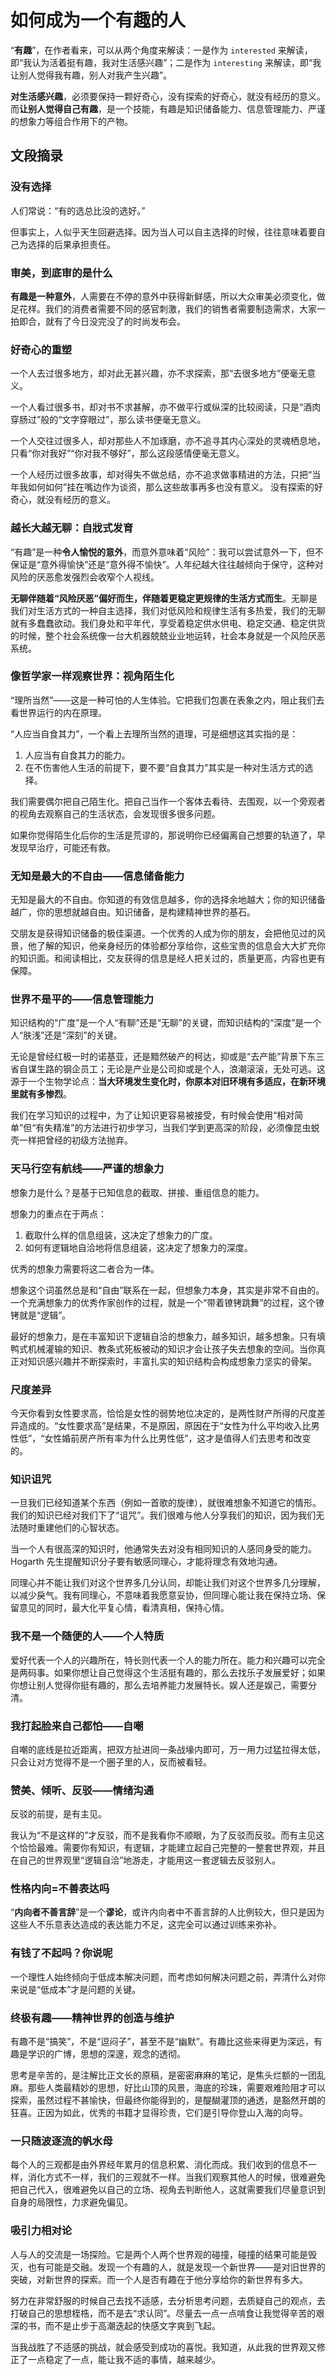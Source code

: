 # 如何成为一个有趣的人
“**有趣**”，在作者看来，可以从两个角度来解读：一是作为 `interested` 来解读，即“我认为活着挺有趣，我对生活感兴趣”；二是作为 `interesting` 来解读，即“我让别人觉得我有趣，别人对我产生兴趣”。

**对生活感兴趣**，必须要保持一颗好奇心，没有探索的好奇心，就没有经历的意义。而**让别人觉得自己有趣**，是一个技能，有趣是知识储备能力、信息管理能力、严谨的想象力等组合作用下的产物。

## 文段摘录
### 没有选择
人们常说：“有的选总比没的选好。”

但事实上，人似乎天生回避选择。因为当人可以自主选择的时候，往往意味着要自己为选择的后果承担责任。

### 审美，到底审的是什么
**有趣是一种意外**，人需要在不停的意外中获得新鲜感，所以大众审美必须变化，做足花样。我们的消费者需要不同的感官刺激，我们的销售者需要制造需求，大家一拍即合，就有了今日没完没了的时尚发布会。

### 好奇心的重塑
一个人去过很多地方，却对此无甚兴趣，亦不求探索，那“去很多地方”便毫无意义。

一个人看过很多书，却对书不求甚解，亦不做平行或纵深的比较阅读，只是“酒肉穿肠过”般的“文字穿眼过”，那么读书便毫无意义。

一个人交往过很多人，却对那些人不加琢磨，亦不追寻其内心深处的灵魂栖息地，只看“你对我好”“你对我不够好”，那么这段感情便毫无意义。

一个人经历过很多故事，却对得失不做总结，亦不追求做事精进的方法，只把“当年我如何如何”挂在嘴边作为谈资，那么这些故事再多也没有意义。
没有探索的好奇心，就没有经历的意义。

### 越长大越无聊：自戕式发育
“有趣”是一种**令人愉悦的意外**，而意外意味着“风险”：我可以尝试意外一下，但不保证是“意外得愉快”还是“意外得不愉快”。人年纪越大往往越倾向于保守，这种对风险的厌恶愈发强烈会收窄个人视线。

**无聊伴随着“风险厌恶”偏好而生，伴随着更稳定更规律的生活方式而生**。无聊是我们对生活方式的一种自主选择，我们对低风险和规律生活有多热爱，我们的无聊就有多蠢蠢欲动。我们身处和平年代，享受着稳定供水供电、稳定交通、稳定供货的时候，整个社会系统像一台大机器兢兢业业地运转，社会本身就是一个风险厌恶系统。

### 像哲学家一样观察世界：视角陌生化
“理所当然”——这是一种可怕的人生体验。它把我们包裹在表象之内，阻止我们去看世界运行的内在原理。

“人应当自食其力”，一个看上去理所当然的道理，可是细想这其实指的是：

1. 人应当有自食其力的能力。
1. 在不伤害他人生活的前提下，要不要“自食其力”其实是一种对生活方式的选择。

我们需要偶尔把自己陌生化。把自己当作一个客体去看待、去围观，以一个旁观者的视角去观察自己的生活状态，会发现很多很多问题。

如果你觉得陌生化后你的生活是荒谬的，那说明你已经偏离自己想要的轨道了，早发现早治疗，可能还有救。

### 无知是最大的不自由——信息储备能力
无知是最大的不自由。你知道的有效信息越多，你的选择余地越大；你的知识储备越广，你的思想就越自由。知识储备，是构建精神世界的基石。

交朋友是获得知识储备的极佳渠道。一个优秀的人成为你的朋友，会把他见过的风景，他了解的知识，他亲身经历的体验都分享给你，这些宝贵的信息会大大扩充你的知识面。和阅读相比，交友获得的信息是经人把关过的，质量更高，内容也更有保障。

### 世界不是平的——信息管理能力
知识结构的“广度”是一个人“有聊”还是“无聊”的关键，而知识结构的“深度”是一个人“肤浅”还是“深刻”的关键。

无论是曾经红极一时的诺基亚，还是黯然破产的柯达，抑或是“去产能”背景下东三省自谋生路的钢企员工；无论是产业是公司抑或是个人，浪潮滚滚，无处可逃。这源于一个生物学论点：**当大环境发生变化时，你原本对旧环境有多适应，在新环境里就有多惨烈**。

我们在学习知识的过程中，为了让知识更容易被接受，有时候会使用“相对简单”但“有失精准”的方法进行初步学习，当我们学到更高深的阶段，必须像昆虫蜕壳一样把曾经的初级方法抛弃。

### 天马行空有航线——严谨的想象力
想象力是什么？是基于已知信息的截取、拼接、重组信息的能力。

想象力的重点在于两点：

1. 截取什么样的信息组装，这决定了想象力的广度。
1. 如何有逻辑地自洽地将信息组装，这决定了想象力的深度。

优秀的想象力需要将这二者合为一体。

想象这个词虽然总是和“自由”联系在一起，但想象力本身，其实是非常不自由的。一个充满想象力的优秀作家创作的过程，就是一个“带着镣铐跳舞”的过程，这个镣铐就是“逻辑”。

最好的想象力，是在丰富知识下逻辑自洽的想象力，越多知识，越多想象。只有填鸭式机械灌输的知识、教条式死板被动的知识才会让孩子失去想象的空间。当你真正对知识感兴趣并不断探索时，丰富扎实的知识结构会构成想象力坚实的骨架。

### 尺度差异
今天你看到女性要求高，恰恰是女性的弱势地位决定的，是两性财产所得的尺度差异造成的。“女性要求高”是结果，不是原因，原因在于“女性为什么平均收入比男性低”，“女性婚前房产所有率为什么比男性低”，这才是值得人们去思考和改变的。

### 知识诅咒
一旦我们已经知道某个东西（例如一首歌的旋律），就很难想象不知道它的情形。我们的知识已经对我们下了“诅咒”。我们很难与他人分享我们的知识，因为我们无法随时重建他们的心智状态。

当一个人有很高深的知识时，他通常失去对没有相同知识的人感同身受的能力。Hogarth 先生提醒知识分子要有敏感同理心，才能将理念有效地沟通。

同理心并不能让我们对这个世界多几分认同，却能让我们对这个世界多几分理解，以减少戾气。我有同理心，不意味着我愿意妥协，但同理心能让我在保持立场、保留意见的同时，最大化平复心情，看清真相，保持心情。

### 我不是一个随便的人——个人特质
爱好代表一个人的兴趣所在，特长则代表一个人的能力所在。能力和兴趣可以完全是两码事。如果你想让自己觉得这个生活挺有趣的，那么去找乐子发展爱好；如果你想让别人觉得你挺有趣的，那么去培养能力发展特长。娱人还是娱己，需要分清。

### 我打起脸来自己都怕——自嘲
自嘲的底线是拉近距离，把双方扯进同一条战壕内即可，万一用力过猛拉得太低，只会让对方觉得不是一个圈子里的人，反而被看轻。

### 赞美、倾听、反驳——情绪沟通
反驳的前提，是有主见。

我认为“不是这样的”才反驳，而不是我看你不顺眼，为了反驳而反驳。而有主见这个恰恰最难。需要你有知识，有逻辑，才能建立起自己完整的一整套世界观，并且在自己的世界观里“逻辑自洽”地游走，才能用这一套逻辑去反驳别人。

### 性格内向=不善表达吗
“**内向者不善言辞**”是一个**谬论**，或许内向者中不善言辞的人比例较大，但只是因为这些人不乐意表达造成的表达能力不足，这完全可以通过训练来弥补。

### 有钱了不起吗？你说呢
一个理性人始终倾向于低成本解决问题，而考虑如何解决问题之前，弄清什么对你来说是“低成本”才是问题的关键。

### 终极有趣——精神世界的创造与维护
有趣不是“搞笑”，不是“逗闷子”，甚至不是“幽默”。有趣比这些来得更为深远，有趣是学识的广博，思想的深邃，观念的透彻。

思考是辛苦的，是注解比正文长的原稿，是密密麻麻的笔记，是焦头烂额的一团乱麻。那些人类最精妙的思想，好比山顶的风景，海底的珍珠，需要艰难险阻才可以探索，虽然过程不甚愉快，但最终你能得到的，是醍醐灌顶的通透，是豁然开朗的狂喜。正因为如此，优秀的书籍才显得珍贵，它们是引导你登山入海的向导。

### 一只随波逐流的帆水母
每个人的三观都是由外界经年累月的信息积累、消化而成。我们收到的信息不一样，消化方式不一样，我们的三观就不一样。当我们观察其他人的时候，很难避免把自己代入，很难避免以自己的立场、视角去判断他人，这就需要我们尽量意识到自身的局限性，力求避免偏见。

### 吸引力相对论
人与人的交流是一场探险。它是两个人两个世界观的碰撞，碰撞的结果可能是毁灭，也有可能是交融。发现一个有趣的人，就是发现一个新世界——是对旧世界的突破，对新世界的探索。而一个人是否有趣在于他分享给你的新世界有多大。

努力在非常舒服的时候自己去找不适感，去分析思考问题，去质疑自己的观点，去打破自己的思想桎梏，而不是去“求认同”。尽量去一点一点啃食让我觉得辛苦的艰深的书，而不是止步于高潮迭起的快感文字爽到飞起。

当我战胜了不适感的挑战，就会感受到成功的喜悦。我知道，从此我的世界观又修正了一点稳定了一点，能让我不适的事情，越来越少。
